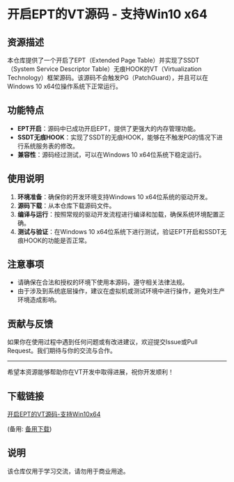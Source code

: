 # 开启EPT的VT源码 - 支持Win10 x64

## 资源描述

本仓库提供了一个开启了EPT（Extended Page Table）并实现了SSDT（System Service Descriptor Table）无痕HOOK的VT（Virtualization Technology）框架源码。该源码不会触发PG（PatchGuard），并且可以在Windows 10 x64位操作系统下正常运行。

## 功能特点

- **EPT开启**：源码中已成功开启EPT，提供了更强大的内存管理功能。
- **SSDT无痕HOOK**：实现了SSDT的无痕HOOK，能够在不触发PG的情况下进行系统服务表的修改。
- **兼容性**：源码经过测试，可以在Windows 10 x64位系统下稳定运行。

## 使用说明

1. **环境准备**：确保你的开发环境支持Windows 10 x64位系统的驱动开发。
2. **源码下载**：从本仓库下载源码文件。
3. **编译与运行**：按照常规的驱动开发流程进行编译和加载，确保系统环境配置正确。
4. **测试与验证**：在Windows 10 x64位系统下进行测试，验证EPT开启和SSDT无痕HOOK的功能是否正常。

## 注意事项

- 请确保在合法和授权的环境下使用本源码，遵守相关法律法规。
- 由于涉及到系统底层操作，建议在虚拟机或测试环境中进行操作，避免对生产环境造成影响。

## 贡献与反馈

如果你在使用过程中遇到任何问题或有改进建议，欢迎提交Issue或Pull Request。我们期待与你的交流与合作。

---

希望本资源能够帮助你在VT开发中取得进展，祝你开发顺利！

## 下载链接
[开启EPT的VT源码-支持Win10x64](https://pan.quark.cn/s/f18d86a02b3c) 

(备用: [备用下载](https://pan.baidu.com/s/1ty_kcsxpJW8hhHeRlS8LFw?pwd=1234))

## 说明

该仓库仅用于学习交流，请勿用于商业用途。
